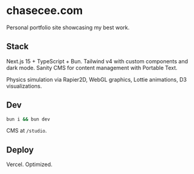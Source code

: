 # chasecee.com

Personal portfolio site showcasing my best work.

## Stack

Next.js 15 + TypeScript + Bun. Tailwind v4 with custom components and dark mode. Sanity CMS for content management with Portable Text.

Physics simulation via Rapier2D, WebGL graphics, Lottie animations, D3 visualizations.

## Dev

```bash
bun i && bun dev
```

CMS at `/studio`.

## Deploy

Vercel. Optimized.
